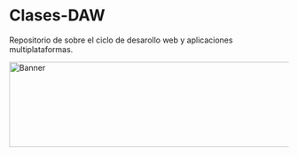 # Clases-DAW
Repositorio de sobre el ciclo de desarollo web y aplicaciones multiplataformas.

<img width="1920" height="154" alt="Banner" src=https://github.com/Katana86/Clases-DAW/assets/125601886/93a77c95-6330-44ae-9469-4adc530665ee>

